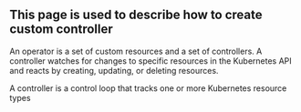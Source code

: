 This page is used to describe how to create custom controller
---

An operator is a set of custom resources and a set of controllers. A controller watches for changes to specific resources in the Kubernetes API and reacts by creating, updating, or deleting resources.

A controller is a control loop that tracks one or more Kubernetes resource types

